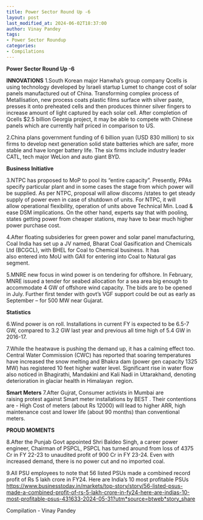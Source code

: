 ```yaml
---
title: Power Sector Round Up -6
layout: post
last_modified_at: 2024-06-02T18:37:00
author: Vinay Pandey
tags:
- Power Sector Roundup
categories:
- Compilations
---
```

**Power Sector Round Up -6**

**INNOVATIONS**
1.South Korean major Hanwha’s group company Qcells is using technology developed by Israeli startup Lumet to change cost of solar panels manufactured out of China. Transforming complex process of Metallisation, new process coats plastic films surface with silver paste, presses it onto preheated cells and then produces thinner silver fingers to increase amount of light captured by each solar cell. After completion of Qcells $2.5 billion Georgia project, it may be able to compete with  Chinese panels which are currently half priced in comparison to US. 

2.China plans government funding of 6 billion yuan (USD 830 million) to six firms to develop next generation solid state batteries which are safer, more stable and have longer battery life. The six firms include industry leader CATL, tech major WeLion and auto giant BYD. 

**Business Initiative**

3.NTPC has proposed to MoP to pool its “entire capacity”. Presently, PPAs specify particular plant and in some cases the stage from which power will be supplied. As per NTPC, proposal will allow discoms /states to get steady supply of power even in case of shutdown of units. For NTPC, it will allow operational flexibility, operation of units above Technical Min. Load & ease DSM implications. On the other hand, experts say that with pooling, states getting power from cheaper stations, may have to bear much higher power purchase cost.   

4.After floating subsideries for green power and solar panel manufacturing, Coal India has set up a JV named, Bharat Coal Gasification and Chemicals Ltd (BCGCL), with BHEL for Coal to Chemical business. It has also entered into MoU with GAIl for entering into Coal to Natural gas segment.

5.MNRE new focus in wind power is on tendering for offshore. In February, MNRE issued a tender for seabed allocation for a sea area big enough to accommodate 4 GW of offshore wind capacity. The bids are to be opened in July. Further first tender with govt’s VGF support could be out as early as September – for 500 MW near Gujarat. 

**Statistics**

6.Wind power is on roll. Installations in current FY is expected to be 6.5-7 GW, compared to 3.2 GW last year and previous all time high of 5.4 GW in 2016-17. 

7.While the heatwave is pushing the demand up, it has a calming effect too.  Central Water Commission (CWC) has reported that soaring temperatures have increased the snow melting and Bhakra dam (power gen capacity 1325 MW)  has registered 10 feet higher water level.  Significant rise in water flow also noticed in Bhagirathi, Mandakini and Kali Nadi in Uttarakhand, denoting deterioration in glaciar health in Himalayan  region. 

**Smart Meters**
7.After Gujrat, Consumer activists in Mumbai are raising protest against Smart meter installations by BEST . Their contentions are - High Cost of meters (about Rs 12000) will lead to higher ARR, high maintenance cost and lower life (about 90 months) than conventional meters.   

**PROUD MOMENTS**

8.After the Punjab Govt appointed Shri Baldeo Singh, a career power engineer, Chairman of PSPCL, PSPCL has turned around from loss of 4375 Cr in FY 22-23 to unaudited profit of 900 Cr in FY 23-24. Even with increased demand, there is no power cut and no imported coal.  

9.All PSU employees to note that 56 listed PSUs made a combined record profit of Rs 5 lakh crore in FY24. Here are India’s 10 most profitable PSUs 
 https://www.businesstoday.in/markets/top-story/story/56-listed-psus-made-a-combined-profit-of-rs-5-lakh-crore-in-fy24-here-are-indias-10-most-profitable-psus-431633-2024-05-31?utm*source=btweb*story_share

Compilation - Vinay Pandey


